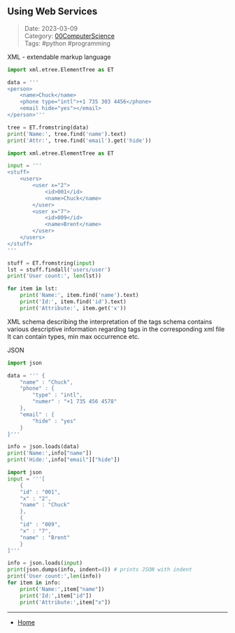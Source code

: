 ## Using Web Services

>Date: 2023-03-09  
>Category: [00ComputerScience](links/00ComputerScience.md)  
>Tags: #python #programming  

XML - extendable markup language

```python
import xml.etree.ElementTree as ET

data = '''
<person>
	<name>Chuck</name>
	<phone type="intl">+1 735 303 4456</phone>
	<email hide="yes"></email>
</person>'''

tree = ET.fromstring(data)
print('Name:', tree.find('name').text)
print('Attr:', tree.find('email').get('hide'))
```

```python
import xml.etree.ElementTree as ET

input = '''
<stuff>
	<users>
		<user x="2">
			<id>001</id>
			<name>Chuck</name>
		</user>
		<user x="7">
			<id>009</id>
			<name>Brent</name>
		</user>
	</users>
</stuff>
'''

stuff = ET.fromstring(input)
lst = stuff.findall('users/user')
print('User count:', len(lst))

for item in lst:
	print('Name:', item.find('name').text)
	print('Id:', item.find('id').text)
	print('Attribute:', item.get('x'))
```

XML schema describing the interpretation of the tags
schema contains various descriptive information regarding tags in the corresponding xml file
It can contain types, min max occurrence etc.

JSON
```python
import json

data = ''' {
	"name" : "Chuck",
	"phone" : {
		"type" : "intl",
		"numer" : "+1 735 456 4578"
	},
	"email" : {
		"hide" : "yes"
	}
}'''

info = json.loads(data)
print('Name:',info["name"])
print('Hide:',info["email"]["hide"])
```

```python
import json
input = '''[
	{ 
	"id" : "001",
	"x" : "2",
	"name" : "Chuck"
	},
	{
	"id" : "009",
	"x" : "7",
	"name" : "Brent"
	}
]'''

info = json.loads(input)
print(json.dumps(info, indent=4)) # prints JSON with indent
print('User count:',len(info))
for item in info:
	print('Name:',item["name"])
	print('Id:',item["id"])
	print('Attribute:',item["x"])
```



---
- [Home](https://heartthymes.github.io)